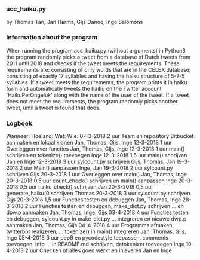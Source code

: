 ### acc_haiku.py ###
by Thomas Tan, Jan Harms, Gijs Danoe, Inge Salomons


### Information about the program ###
When running the program acc_haiku.py (without arguments) in Python3,
the program randomly picks a tweet from a database of Dutch tweets from
2011 until 2018 and checks if the tweet meets the requirements.
These requirements are: consisting of only words that are in the CELEX database;
consisting of exactly 17 syllables and having the haiku structure of 5-7-5 syllables.
If a tweet meets the requirements, the program prints it in haiku form and automatically
tweets the haiku on the Twitter account 'HaikuPerOngeluk' along with the name of the user of the tweet.
If a tweet does not meet the requirements, the program randomly picks another tweet,
until a tweet is found that does.


### Logboek ###
Wanneer:    Hoelang:    Wat:                                                        Wie:
07-3-2018   2 uur       Team en repository Bitbucket aanmaken en lokaal klonen      Jan, Thomas, Gijs, Inge
12-3-2018   1 uur       Overleggen over functies                                    Jan, Thomas, Gijs, Inge
12-3-2018   1 uur       main() schrijven en tokenize() toevoegen                    Inge
12-3-2018   1,5 uur     main() schrijven                                            Jan en Inge
12-3-2018   3 uur       sylcount.py schrijven                                       Gijs, Thomas, Jan
19-3-2018   2 uur       Main() aanpassen                                            Inge, Jan
19-3-2018   2 uur       sylcount.py schrijven                                       Gijs
20-3-2018   1 uur       Overleggen over main()                                      Jan, Thomas, Inge
20-3-2018   0,5 uur     count_check() schrijven en main() aanpassen                 Inge
20-3-2018   0,5 uur     haiku_check() schrijven                                     Jan
20-3-2018   0,5 uur     generate_haiku(0 schrijven                                  Thomas
20-3-2018   3 uur       sylcount.py schrijven                                       Gijs
20-3-2018   1,5 uur     Functies testen en debuggen                                 Jan, Thomas, Inge
28-3-2018   2 uur       Functies testen en debuggen, make_dict.py schrijven 
...                         en dpw.p aanmaken                                       Jan, Thomas, Inge, Gijs
03-4-2018   4 uur       Functies testen en debuggen, sylcount.py in make_dict.py
...                         integreren en nieuwe dwp.p aanmaken                     Jan, Thomas, Gijs
04-4-2018   4 uur       Programma afmaken, twitterbot realizeren,
...                         tokenize() in main() integreren                         Jan, Thomas, Gijs, Inge
05-4-2018   3 uur       pep8 en pycodestyle toepassen, comments toevoegen, info
...                         in README.md schrijven, detokenizer toevoegen           Inge
10-4-2018   2 uur       Checken of alles goed werkt en inleveren                    Jan en Inge